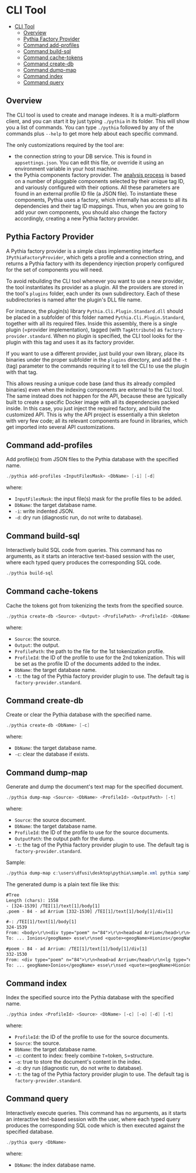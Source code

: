 # CLI Tool

- [CLI Tool](#cli-tool)
  - [Overview](#overview)
  - [Pythia Factory Provider](#pythia-factory-provider)
  - [Command add-profiles](#command-add-profiles)
  - [Command build-sql](#command-build-sql)
  - [Command cache-tokens](#command-cache-tokens)
  - [Command create-db](#command-create-db)
  - [Command dump-map](#command-dump-map)
  - [Command index](#command-index)
  - [Command query](#command-query)

## Overview

The CLI tool is used to create and manage indexes. It is a multi-platform client, and you can start it by just typing `./pythia` in its folder. This will show you a list of commands. You can type `./pythia` followed by any of the commands plus `--help` to get more help about each specific command.

The only customizations required by the tool are:

- the connection string to your DB service. This is found in `appsettings.json`. You can edit this file, or override it using an environment variable in your host machine.
- the Pythia components factory provider. The [analysis process](analysis.md) is based on a number of pluggable components selected by their unique tag ID, and variously configured with their options. All these parameters are found in an external profile ID file (a JSON file). To instantiate these components, Pythia uses a factory, which internally has access to all its dependencies and their tag ID mappings. Thus, when you are going to add your own components, you should also change the factory accordingly, creating a new Pythia factory provider.

## Pythia Factory Provider

A Pythia factory provider is a simple class implementing interface `IPythiaFactoryProvider`, which gets a profile and a connection string, and returns a Pythia factory with its dependency injection properly configured for the set of components you will need.

To avoid rebuilding the CLI tool whenever you want to use a new provider, the tool instantiates its provider as a plugin. All the providers are stored in the tool's `plugins` folder, each under its own subdirectory. Each of these subdirectories is named after the plugin's DLL file name.

For instance, the plugin(s) library `Pythia.Cli.Plugin.Standard.dll` should be placed in a subfolder of this folder named `Pythia.Cli.Plugin.Standard`, together with all its required files. Inside this assembly, there is a single plugin (=provider implementation), tagged (with `TagAttribute`) as `factory-provider.standard`. When no plugin is specified, the CLI tool looks for the plugin with this tag and uses it as its factory provider.

If you want to use a different provider, just build your own library, place its binaries under the proper subfolder in the `plugins` directory, and add the `-t` (tag) parameter to the commands requiring it to tell the CLI to use the plugin with that tag.

This allows reusing a unique code base (and thus its already compiled binaries) even when the indexing components are external to the CLI tool. The same instead does not happen for the API, because these are typically built to create a specific Docker image with all its dependencies packed inside. In this case, you just inject the required factory, and build the customized API. This is why the API project is essentially a thin skeleton with very few code; all its relevant components are found in libraries, which get imported into several API customizations.

## Command add-profiles

Add profile(s) from JSON files to the Pythia database with the specified name.

```ps1
./pythia add-profiles <InputFilesMask> <DbName> [-i] [-d]
```

where:

- `InputFilesMask`: the input file(s) mask for the profile files to be added.
- `DbName`: the target database name.
- `-i`: write indented JSON.
- `-d`: dry run (diagnostic run, do not write to database).

## Command build-sql

Interactively build SQL code from queries. This command has no arguments, as it starts an interactive text-based session with the user, where each typed query produces the corresponding SQL code.

```ps1
./pythia build-sql
```

## Command cache-tokens

Cache the tokens got from tokenizing the texts from the specified source.

```ps1
./pythia create-db <Source> <Output> <ProfilePath> <ProfileId> <DbName> [-t]
```

where:

- `Source`: the source.
- `Output`: the output.
- `ProfilePath`: the path to the file for the 1st tokenization profile.
- `ProfileId`: the ID of the profile to use for the 2nd tokenization. This will be set as the profile ID of the documents added to the index.
- `DbName`: the target database name.
- `-t`: the tag of the Pythia factory provider plugin to use. The default tag is `factory-provider.standard`.

## Command create-db

Create or clear the Pythia database with the specified name.

```ps1
./pythia create-db <DbName> [-c]
```

where:

- `DbName`: the target database name.
- `-c`: clear the database if exists.

## Command dump-map

Generate and dump the document's text map for the specified document.

```ps1
./pythia dump-map <Source> <DbName> <ProfileId> <OutputPath> [-t]
```

where:

- `Source`: the source document.
- `DbName`: the target database name.
- `ProfileId`: the ID of the profile to use for the source documents.
- `OutputPath`: the output path for the dump.
- `-t`: the tag of the Pythia factory provider plugin to use. The default tag is `factory-provider.standard`.

Sample:

```ps1
./pythia dump-map c:\users\dfusi\desktop\pythia\sample.xml pythia sample c:\users\dfusi\desktop\dump.txt
```

The generated dump is a plain text file like this:

```txt
#Tree
Length (chars): 1558
- [324-1539] /TEI[1]/text[1]/body[1]
.poem - 84 - ad Arrium [332-1530] /TEI[1]/text[1]/body[1]/div[1]

#-: /TEI[1]/text[1]/body[1]
324-1539
From: <body>\r\n<div type="poem" n="84">\r\n<head>ad Arrium</head>\r\n<lg type="eleg" n="1">\r\n<l n="1" type="h"> ...
To: ... Ionios</geogName> esse\r\nsed <quote><geogName>Hionios</geogName></quote>.</l>\r\n</lg>\r\n</div>\r\n</body>

#poem - 84 - ad Arrium: /TEI[1]/text[1]/body[1]/div[1]
332-1530
From: <div type="poem" n="84">\r\n<head>ad Arrium</head>\r\n<lg type="eleg" n="1">\r\n<l n="1" type="h"><quote>c ...
To: ... geogName>Ionios</geogName> esse\r\nsed <quote><geogName>Hionios</geogName></quote>.</l>\r\n</lg>\r\n</div>
```

## Command index

Index the specified source into the Pythia database with the specified name.

```ps1
./pythia index <ProfileId> <Source> <DbName> [-c] [-o] [-d] [-t]
```

where:

- `ProfileId`: the ID of the profile to use for the source documents.
- `Source`: the source.
- `DbName`: the target database name.
- `-c`: content to index: freely combine `T`=token, `S`=structure.
- `-o`: true to store the document's content in the index.
- `-d`: dry run (diagnostic run, do not write to database).
- `-t`: the tag of the Pythia factory provider plugin to use. The default tag is `factory-provider.standard`.

## Command query

Interactively execute queries. This command has no arguments, as it starts an interactive text-based session with the user, where each typed query produces the corresponding SQL code which is then executed against the specified database.

```ps1
./pythia query <DbName>
```

where:

- `DbName`: the index database name.
